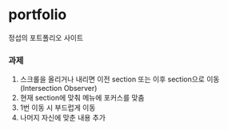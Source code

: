 # portfolio
정섭의 포트폴리오 사이트

### 과제
1. 스크롤을 올리거나 내리면 이전 section 또는 이후 section으로 이동
    (Intersection Observer)
2. 현재 section에 맞춰 메뉴에 포커스를 맞춤
3. 1번 이동 시 부드럽게 이동
4. 나머지 자신에 맞춘 내용 추가